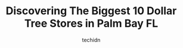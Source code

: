 ---
layout: ampstory
image: https://i0.wp.com/www.depkes.org/wp-content/uploads/2023/06/dollar-tree-0-in-palm-bay-fl-1685967129.jpeg?resize=640,853
author: techidn
featured: false
description: Discover the impressive array of Dollar Tree options in Palm Bay FL, where you can find 10 of the largest Dollar Tree establishments in the area. From renowned classics to hidden gems, Palm 
title: Discovering The Biggest 10 Dollar Tree Stores in Palm Bay FL
cover:
   title: Discovering The Biggest 10 Dollar Tree Stores in Palm Bay FL
   subtitle: Rickpate
   background: https://www.depkes.org/wp-content/uploads/2023/06/dollar-tree-0-in-palm-bay-fl-1685967129.jpeg

pages: 
 - layout: thirds
   top: <h1>#1 Dollar General</h1>
   bottom: "<p>They have everything you need</p>"
   background: https://www.depkes.org/wp-content/uploads/2023/06/dollar-tree-1-in-palm-bay-fl-1685967129.jpeg
   backgroundblur: true
 - layout: thirds
   top: <h1>#2 Dollar Tree</h1>
   bottom: "<p>215 Palm Bay Rd NE #163, West Melbourne, FL 32904, United States</p>"
   background: https://www.depkes.org/wp-content/uploads/2023/06/dollar-tree-2-in-palm-bay-fl-1685967130.jpeg
   cta:
      link: https://www.depkes.org/blog/discovering-the-biggest-10-dollar-tree-stores-in-palm-bay-fl/
      text: Discovering The Biggest 10 Dollar Tree Stores in Palm Bay FL
 - layout: thirds
   top: <h1>#3 Dollar General</h1>
   bottom: "<p>1101 Port Malabar Blvd NE, Palm Bay, FL 32905, United States</p>"
   background: https://www.depkes.org/wp-content/uploads/2023/06/dollar-tree-3-in-palm-bay-fl-1685967130.jpeg
   cta:
      link: https://www.depkes.org/blog/discovering-the-biggest-10-dollar-tree-stores-in-palm-bay-fl/
      text: Discovering The Biggest 10 Dollar Tree Stores in Palm Bay FL
 - layout: thirds
   top: <h1>#4 Dollar Tree</h1>
   bottom: "<p>2241 W New Haven Ave, West Melbourne, FL 32904, United States</p>"
   background: https://images.unsplash.com/photo-1489648022186-8f49310909a0?ixlib=rb-4.0.3&ixid=MnwxMjA3fDB8MHxwaG90by1wYWdlfHx8fGVufDB8fHx8&auto=format&fit=crop&w=640&h=853&q=80
   cta:
      link: https://www.depkes.org/blog/discovering-the-biggest-10-dollar-tree-stores-in-palm-bay-fl/
      text: Discovering The Biggest 10 Dollar Tree Stores in Palm Bay FL
 - layout: thirds
   top: <h1>#5 Dollar Tree</h1>
   bottom: "<p>1595 Palm Bay Rd NE Ste 102, Palm Bay, FL 32905, United States</p>"
   background: https://images.unsplash.com/photo-1484589065579-248aad0d8b13?ixlib=rb-4.0.3&ixid=MnwxMjA3fDB8MHxwaG90by1wYWdlfHx8fGVufDB8fHx8&auto=format&fit=crop&w=640&h=853&q=80
   cta:
      link: https://www.depkes.org/blog/discovering-the-biggest-10-dollar-tree-stores-in-palm-bay-fl/
      text: Discovering The Biggest 10 Dollar Tree Stores in Palm Bay FL
 - layout: thirds
   top: <h1>#6 Dollar Tree</h1>
   bottom: "<p>3400 Bayside Lakes Blvd SE, Palm Bay, FL 32909, United States</p>"
   background: https://images.unsplash.com/photo-1547366785-564103df7e13?ixlib=rb-4.0.3&ixid=MnwxMjA3fDB8MHxwaG90by1wYWdlfHx8fGVufDB8fHx8&auto=format&fit=crop&w=640&h=853&q=80
   cta:
      link: https://www.depkes.org/blog/discovering-the-biggest-10-dollar-tree-stores-in-palm-bay-fl/
      text: Discovering The Biggest 10 Dollar Tree Stores in Palm Bay FL
 - layout: thirds
   top: <h1>#7 Dollar Tree</h1>
   bottom: "<p>190 Malabar Rd #114, Palm Bay, FL 32907, United States</p>"
   background: https://images.unsplash.com/photo-1509114397022-ed747cca3f65?ixlib=rb-4.0.3&ixid=MnwxMjA3fDB8MHxwaG90by1wYWdlfHx8fGVufDB8fHx8&auto=format&fit=crop&w=640&h=853&q=80
   cta:
      link: https://www.depkes.org/blog/discovering-the-biggest-10-dollar-tree-stores-in-palm-bay-fl/
      text: Discovering The Biggest 10 Dollar Tree Stores in Palm Bay FL
 - layout: thirds
   middle: Continue reading...
   background: https://images.unsplash.com/photo-1608501821300-4f99e58bba77?ixlib=rb-4.0.3&ixid=MnwxMjA3fDB8MHxwaG90by1wYWdlfHx8fGVufDB8fHx8&auto=format&fit=crop&w=640&h=853&q=80
   cta:
      link: https://www.depkes.org/blog/discovering-the-biggest-10-dollar-tree-stores-in-palm-bay-fl/
      text: Discovering The Biggest 10 Dollar Tree Stores in Palm Bay FL
      
---